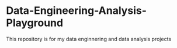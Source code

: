 # Data-Engineering-Analysis-Playground
This repository is for my data enginnering and data analysis projects
